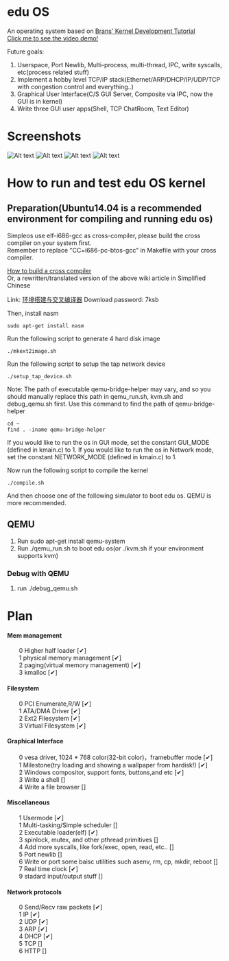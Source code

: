 # edu OS
An operating system based on <a href = "http://www.osdever.net/bkerndev/Docs/title.htm"> Brans' Kernel Development Tutorial</a>  
<a href = "https://www.youtube.com/watch?v=846d4m0wHQo"> Click me to see the video demo! </a>  

Future goals:
1. Userspace, Port Newlib, Multi-process, multi-thread, IPC, write syscalls, etc(process related stuff)
2. Implement a hobby level TCP/IP stack(Ethernet/ARP/DHCP/IP/UDP/TCP with congestion control and everything..)
3. Graphical User Interface(C/S GUI Server, Composite via IPC, now the GUI is in kernel)
4. Write three GUI user apps(Shell, TCP ChatRoom, Text Editor)

# Screenshots  
![Alt text](/os_screenshots/ss15.png?raw=true "ss15")
![Alt text](/os_screenshots/ss12.png?raw=true "ss12")
![Alt text](/os_screenshots/ss0.png?raw=true "ss0")
![Alt text](/os_screenshots/ss1.png?raw=true "ss1")




# How to run and test edu OS kernel
## Preparation(Ubuntu14.04 is a recommended environment for compiling and running edu os)
Simpleos use elf-i686-gcc as cross-compiler, please build the cross compiler on your system first.  
Remember to replace "CC=i686-pc-btos-gcc" in Makefile with your cross compiler.

<a href = "http://wiki.osdev.org/GCC_Cross-Compiler">How to build a cross compiler</a>  
Or, a rewritten/translated version of the above wiki article in Simplified Chinese  

Link: <a href = "http://pan.baidu.com/s/1hsg6AEg">环境搭建与交叉编译器</a> Download password: 7ksb  

Then, install nasm 
```
sudo apt-get install nasm
```

Run the following script to generate 4 hard disk image
```
./mkext2image.sh
```

Run the following script to setup the tap network device
```
./setup_tap_device.sh
```

Note: The path of executable qemu-bridge-helper may vary, and so you should manually replace this path in qemu_run.sh, kvm.sh and debug_qemu.sh first. 
Use this command to find the path of qemu-bridge-helper 
```
cd ~
find . -iname qemu-bridge-helper
```

If you would like to run the os in GUI mode, set the constant GUI_MODE (defined in kmain.c) to 1. 
If you would like to run the os in Network mode, set the constant NETWORK_MODE (defined in kmain.c) to 1. 

Now run the following script to compile the kernel
```
./compile.sh
```

And then choose one of the following simulator to boot edu os. QEMU is more recommended.

## QEMU
1.  Run sudo apt-get install qemu-system
2.  Run ./qemu_run.sh to boot edu os(or ./kvm.sh if your environment supports kvm)


### Debug with QEMU
1. run ./debug_qemu.sh


# Plan
#### Mem management  
&#160; &#160; &#160; &#160;0 Higher half loader                [✔]  
&#160; &#160; &#160; &#160;1 physical memory management        [✔]  
&#160; &#160; &#160; &#160;2 paging(virtual memory management) [✔]  
&#160; &#160; &#160; &#160;3 kmalloc                           [✔]  

#### Filesystem  
&#160; &#160; &#160; &#160;0 PCI Enumerate,R/W     [✔]  
&#160; &#160; &#160; &#160;1 ATA/DMA Driver        [✔]  
&#160; &#160; &#160; &#160;2 Ext2 Filesystem       [✔]  
&#160; &#160; &#160; &#160;3 Virtual Filesystem    [✔]  

#### Graphical Interface  
&#160; &#160; &#160; &#160;0 vesa driver, 1024 * 768 color(32-bit color)，framebuffer mode                                              [✔]  
&#160; &#160; &#160; &#160;1 Milestone(try loading and showing a wallpaper from hardisk!)                                               [✔]  
&#160; &#160; &#160; &#160;2 Windows compositor, support fonts, buttons,and etc                                                         [✔]  
&#160; &#160; &#160; &#160;3 Write a shell                                                                                              []  
&#160; &#160; &#160; &#160;4 Write a file browser                                                                                       []  

#### Miscellaneous  
&#160; &#160; &#160; &#160;1 Usermode                                                               [✔]  
&#160; &#160; &#160; &#160;1 Multi-tasking/Simple scheduler                                         []  
&#160; &#160; &#160; &#160;2 Executable loader(elf)                                                 [✔]  
&#160; &#160; &#160; &#160;3 spinlock, mutex, and other pthread primitives                          []  
&#160; &#160; &#160; &#160;4 Add more syscalls, like fork/exec, open, read, etc..                   []  
&#160; &#160; &#160; &#160;5 Port newlib                                                            []  
&#160; &#160; &#160; &#160;6 Write or port some baisc utilities such asenv, rm, cp, mkdir, reboot   []  
&#160; &#160; &#160; &#160;7 Real time clock                                                        [✔]  
&#160; &#160; &#160; &#160;9 stadard input/output stuff                                             []  

#### Network protocols  
&#160; &#160; &#160; &#160;0 Send/Recv raw packets  [✔]  
&#160; &#160; &#160; &#160;1 IP                     [✔]  
&#160; &#160; &#160; &#160;2 UDP                    [✔]  
&#160; &#160; &#160; &#160;3 ARP                    [✔]  
&#160; &#160; &#160; &#160;4 DHCP                   [✔]  
&#160; &#160; &#160; &#160;5 TCP                    []  
&#160; &#160; &#160; &#160;6 HTTP                   []  
